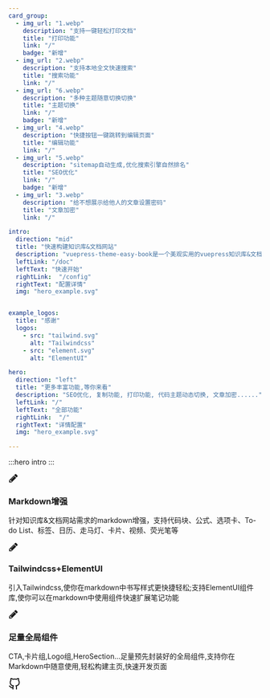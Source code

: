 ```yaml
---
card_group:
  - img_url: "1.webp"
    description: "支持一键轻松打印文档"
    title: "打印功能"
    link: "/"
    badge: "新增"
  - img_url: "2.webp"
    description: "支持本地全文快速搜索"
    title: "搜索功能"
    link: "/"
  - img_url: "6.webp"
    description: "多种主题随意切换切换"
    title: "主题切换"
    link: "/"
    badge: "新增"
  - img_url: "4.webp"
    description: "快捷按钮一键跳转到编辑页面"
    title: "编辑功能"
    link: "/"
  - img_url: "5.webp"
    description: "sitemap自动生成,优化搜索引擎自然排名"
    title: "SEO优化"
    link: "/"
    badge: "新增"
  - img_url: "3.webp"
    description: "给不想展示给他人的文章设置密码"
    title: "文章加密"
    link: "/"

intro:
  direction: "mid"
  title: "快速构建知识库&文档网站"
  description: "vuepress-theme-easy-book是一个美观实用的vuepress知识库&文档主题，可以帮助您以简单的配置快速构建出个人知识库网站或文档网站，同时在此基础上提供足量的自定义外观的选择个性化你的网站"
  leftLink: "/doc"
  leftText: "快速开始"
  rightLink:  "/config"
  rightText: "配置详情"
  img: "hero_example.svg"


example_logos:
  title: "感谢"
  logos:
    - src: "tailwind.svg"
      alt: "Tailwindcss"
    - src: "element.svg"
      alt: "ElementUI"

hero:
  direction: "left"
  title: "更多丰富功能,等你来看"
  description: "SEO优化, 复制功能, 打印功能, 代码主题动态切换, 文章加密......"
  leftLink: "/"
  leftText: "全部功能"
  rightLink:  "/"
  rightText: "详情配置"
  img: "hero_example.svg"

---
```


:::hero intro
:::

<div class="flex-wrap items-center justify-center gap-8 text-center sm:flex">
    <div class="w-full px-4 py-4 mt-6 bg-white rounded-lg shadow-lg sm:w-1/2 md:w-1/2 lg:w-1/4 dark:bg-gray-800">
        <div class="flex-shrink-0">
            <div class="flex items-center justify-center w-12 h-12 mx-auto text-white bg-indigo-500 rounded-md">
                <svg width="20" height="20" fill="currentColor" class="w-6 h-6" viewBox="0 0 1792 1792" xmlns="http://www.w3.org/2000/svg">
                    <path d="M491 1536l91-91-235-235-91 91v107h128v128h107zm523-928q0-22-22-22-10 0-17 7l-542 542q-7 7-7 17 0 22 22 22 10 0 17-7l542-542q7-7 7-17zm-54-192l416 416-832 832h-416v-416zm683 96q0 53-37 90l-166 166-416-416 166-165q36-38 90-38 53 0 91 38l235 234q37 39 37 91z">
                    </path>
                </svg>
            </div>
        </div>
        <h3 class="py-4 text-2xl font-semibold text-gray-700 sm:text-xl dark:text-white">
            Markdown增强
        </h3>
        <p class="py-4 text-gray-500 text-md dark:text-gray-300">
            针对知识库&文档网站需求的markdown增强，支持代码块、公式、选项卡、To-do List、标签、日历、走马灯、卡片、视频、荧光笔等
        </p>
    </div>
    <div class="w-full px-4 py-4 mt-6 bg-white rounded-lg shadow-lg sm:w-1/2 md:w-1/2 lg:w-1/4 sm:mt-16 md:mt-20 lg:mt-24 dark:bg-gray-800">
        <div class="flex-shrink-0">
            <div class="flex items-center justify-center w-12 h-12 mx-auto text-white bg-indigo-500 rounded-md">
                <svg width="20" height="20" fill="currentColor" class="w-6 h-6" viewBox="0 0 1792 1792" xmlns="http://www.w3.org/2000/svg">
                    <path d="M491 1536l91-91-235-235-91 91v107h128v128h107zm523-928q0-22-22-22-10 0-17 7l-542 542q-7 7-7 17 0 22 22 22 10 0 17-7l542-542q7-7 7-17zm-54-192l416 416-832 832h-416v-416zm683 96q0 53-37 90l-166 166-416-416 166-165q36-38 90-38 53 0 91 38l235 234q37 39 37 91z">
                    </path>
                </svg>
            </div>
        </div>
        <h3 class="py-4 text-2xl font-semibold text-gray-700 sm:text-xl dark:text-white">
            Tailwindcss+ElementUI
        </h3>
        <p class="py-4 text-gray-500 text-md dark:text-gray-300">
            引入Tailwindcss,使你在markdown中书写样式更快捷轻松;支持ElementUI组件库,使你可以在markdown中使用组件快速扩展笔记功能
        </p>
    </div>
    <div class="w-full px-4 py-4 mt-6 bg-white rounded-lg shadow-lg sm:w-1/2 md:w-1/2 lg:w-1/4 dark:bg-gray-800">
        <div class="flex-shrink-0">
            <div class="flex items-center justify-center w-12 h-12 mx-auto text-white bg-indigo-500 rounded-md">
                <svg width="20" height="20" fill="currentColor" class="w-6 h-6" viewBox="0 0 1792 1792" xmlns="http://www.w3.org/2000/svg">
                    <path d="M491 1536l91-91-235-235-91 91v107h128v128h107zm523-928q0-22-22-22-10 0-17 7l-542 542q-7 7-7 17 0 22 22 22 10 0 17-7l542-542q7-7 7-17zm-54-192l416 416-832 832h-416v-416zm683 96q0 53-37 90l-166 166-416-416 166-165q36-38 90-38 53 0 91 38l235 234q37 39 37 91z">
                    </path>
                </svg>
            </div>
        </div>
        <h3 class="py-4 text-2xl font-semibold text-gray-700 sm:text-xl dark:text-white">
            足量全局组件
        </h3>
        <p class="py-4 text-gray-500 text-md dark:text-gray-300">
            CTA,卡片组,Logo组,HeroSection...足量预先封装好的全局组件,支持你在Markdown中随意使用,轻松构建主页,快速开发页面
        </p>
    </div>
</div>



<HeroSection info="hero"/>

<CardGroup info="card_group"/>










<a href="https://github.com/open17/vuepress-theme-easy-book" class="rounded-full w-12 h-12 bg-gray-100 fixed bottom-10 right-0 flex items-center justify-center text-gray-800 mr-8 mb-8 shadow-sm border-gray-300 border" target="_blank"><svg xmlns="http://www.w3.org/2000/svg" width="24" height="24" viewBox="0 0 24 24" fill="none" stroke="currentColor" stroke-width="2" stroke-linecap="round" stroke-linejoin="round">
<path d="M9 19c-5 1.5-5-2.5-7-3m14 6v-3.87a3.37 3.37 0 0 0-.94-2.61c3.14-.35 6.44-1.54 6.44-7A5.44 5.44 0 0 0 20 4.77 5.07 5.07 0 0 0 19.91 1S18.73.65 16 2.48a13.38 13.38 0 0 0-7 0C6.27.65 5.09 1 5.09 1A5.07 5.07 0 0 0 5 4.77a5.44 5.44 0 0 0-1.5 3.78c0 5.42 3.3 6.61 6.44 7A3.37 3.37 0 0 0 9 18.13V22"></path>
</svg></a>